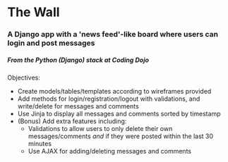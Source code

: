 # The Wall

### A Django app with a 'news feed'-like board where users can login and post messages 
##### From the Python (Django) stack at Coding Dojo


Objectives:
* Create models/tables/templates according to wireframes provided
* Add methods for login/registration/logout with validations, and write/delete for messages and comments
* Use Jinja to display all messages and comments sorted by timestamp
* (Bonus) Add extra features including:
  * Validations to allow users to only delete their own messages/comments *and* if they were posted within the last 30 minutes
  * Use AJAX for adding/deleting messages and comments
